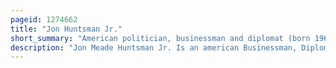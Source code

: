 ```yaml
---
pageid: 1274662
title: "Jon Huntsman Jr."
short_summary: "American politician, businessman and diplomat (born 1960)"
description: "Jon Meade Huntsman Jr. Is an american Businessman, Diplomat, and Politician who served as the 16th Governor of Utah from 2005 to 2009. He was a Member of the republican Party he served as Ambassador of the united States to russia from 2017 to 2019 Ambassador to china from 2009 to 2011 and ambassador to singapore from 1992 to 1993."
---
```

